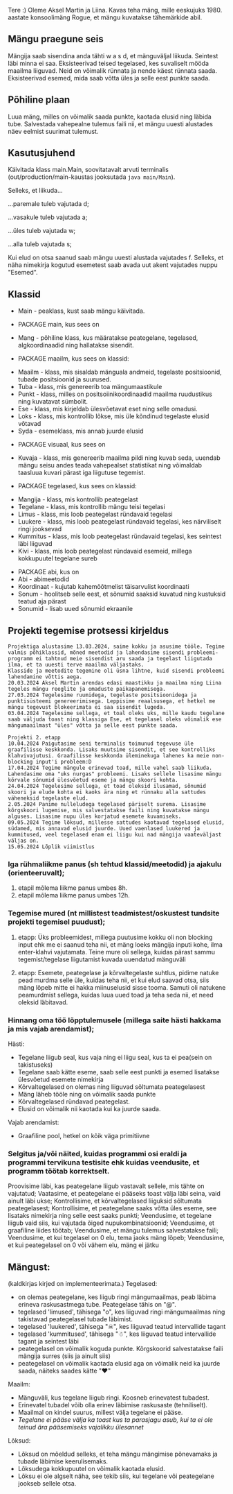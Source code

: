 Tere :)
Oleme Aksel Martin ja Liina.
Kavas teha mäng, mille eeskujuks 1980. aastate konsoolimäng Rogue, et mängu kuvatakse tähemärkide abil.

## Mängu praegune seis

Mängija saab sisendina anda tähti w a s d, et mänguväljal liikuda. Seintest läbi minna ei saa.
Eksisteerivad teised tegelased, kes suvaliselt mööda maailma liiguvad. Neid on võimalik
rünnata ja nende käest rünnata saada. Eksisteerivad esemed, mida saab võtta üles ja selle eest punkte saada.

## Põhiline plaan

Luua mäng, milles on võimalik saada punkte, kaotada elusid ning läbida tube.
Salvestada vahepealne tulemus faili nii, et mängu uuesti alustades näev eelmist suurimat tulemust.

## Kasutusjuhend

Käivitada klass main.Main, soovitatavalt arvuti terminalis (out/production/main-kaustas jooksutada `java main/Main`).

Selleks, et liikuda...

...paremale tuleb vajutada d;

...vasakule tuleb vajutada a;

...üles tuleb vajutada w;

...alla tuleb vajutada s;

Kui elud on otsa saanud saab mängu uuesti alustada vajutades f.
Selleks, et näha nimekirja kogutud esemetest saab avada uut akent vajutades nuppu "Esemed".

## Klassid

* Main - peaklass, kust saab mängu käivitada.

- PACKAGE main, kus sees on

* Mang - põhiline klass, kus määratakse peategelane, tegelased, algkoordinaadid ning hallatakse sisendit.

- PACKAGE maailm, kus sees on klassid:

* Maailm - klass, mis sisaldab mänguala andmeid, tegelaste positsioonid, tubade positsioonid ja suurused.
* Tuba - klass, mis genereerib toa mängumaastikule
* Punkt - klass, milles on positsoiinikoordinaadid maailma ruudustikus ning kuvatavat sümbolit.
* Ese - klass, mis kirjeldab ülesvõetavat eset ning selle omadusi.
* Loks - klass, mis kontrollib lõkse, mis üle kõndinud tegelaste elusid võtavad
* Syda - esemeklass, mis annab juurde elusid

- PACKAGE visuaal, kus sees on

* Kuvaja - klass, mis genereerib maailma pildi ning kuvab seda, uuendab mängu seisu andes teada vahepealset statistikat
  ning võimaldab taasluua kuvari pärast iga liigutuse tegemist.

- PACKAGE tegelased, kus sees on klassid:

* Mangija - klass, mis kontrollib peategelast
* Tegelane - klass, mis kontrollib mängu teisi tegelasi
* Limus - klass, mis loob peategelast ründavaid tegelasi
* Luukere - klass, mis loob peategelast ründavaid tegelasi, kes närviliselt ringi jooksevad
* Kummitus - klass, mis loob peategelast ründavaid tegelasi, kes seintest läbi liiguvad
* Kivi - klass, mis loob peategelast ründavaid esemeid, millega kokkupuutel tegelane sureb

- PACKAGE abi, kus on
- Abi - abimeetodid
- Koordinaat - kujutab kahemõõtmelist täisarvulist koordinaati
- Sonum - hoolitseb selle eest, et sõnumid saaksid kuvatud ning kustuksid teatud aja pärast
- Sonumid - lisab uued sõnumid ekraanile

## Projekti tegemise protsessi kirjeldus

```
Projektiga alustasime 13.03.2024, saime kokku ja asusime tööle. Tegime valmis põhiklassid, mõned meetodid ja lahendasime sisendi probleemi- programm ei tahtnud meie sisendist aru saada ja tegelast liigutada ilma, et ta uuesti terve maailma väljastaks.
Klasside ja meetodite tegemine oli üsna lihtne, kuid sisendi probleemi lahendamine võttis aega.
20.03.2024 Aksel Martin arendas edasi maastikku ja maailma ning Liina tegeles mängu reeglite ja omaduste paikapanemisega.
27.03.2024 Tegelesime ruumidega, tegelaste positsioonidega ja punktisüsteemi genereerimisega. Leppisime reaalsusega, et hetkel me mängu tegevust blokeerimata ei saa sisendit lugeda.
03.04.2024 Tegelesime sellega, et toal oleks uks, mille kaudu tegelane saab väljuda toast ning klassiga Ese, et tegelasel oleks võimalik ese mängumaailmast "üles" võtta ja selle eest punkte saada.

Projekti 2. etapp
10.04.2024 Paigutasime seni terminalis toimunud tegevuse üle graafilisse keskkonda. Lisaks muutsime sisendit, et see kontrolliks klahvivajutusi. Graafilisse keskkonda üleminekuga lahenes ka meie non-blocking input'i probleem:D
17.04.2024 Tegime mängule erinevad toad, mille vahel saab liikuda. Lahendasime oma "uks nurgas" probleemi. Lisaks sellele lisasime mängu kõrvale sõnumid ülesvõetud eseme ja mängu skoori kohta. 
24.04.2024 Tegelesime sellega, et toad oleksid ilusamad, sõnumid skoori ja elude kohta ei kaoks ära ning et rünnaku alla sattudes väheneksid tegelaste elud.
2.05.2024 Panime nulleludega tegelased päriselt surema. Lisasime kõrgskoori lugemise, mis salvestatakse faili ning kuvatakse mängu alguses. Lisasime nupu üles korjatud esemete kuvamiseks.
09.05.2024 Tegime lõksud, millesse sattudes kaotavad tegelased elusid, südamed, mis annavad elusid juurde. Uued vaenlased luukered ja kummitused, veel tegelased enam ei liigu kui nad mängija vaateväljast väljas on.
15.05.2024 Lõplik viimistlus
```

### Iga rühmaliikme panus (sh tehtud klassid/meetodid) ja ajakulu (orienteeruvalt);

1. etapil mõlema liikme panus umbes 8h.
2. etapil mõlema liikme panus umbes 12h.

### Tegemise mured (nt millistest teadmistest/oskustest tundsite projekti tegemisel puudust);

1. etapp:
   Üks probleemidest, millega puutusime kokku oli non blocking input ehk me ei saanud teha nii, et mäng loeks mängija
   inputi kohe, ilma enter-klahvi vajutamata.
   Teine mure oli sellega, kuidas pärast sammu tegemist/tegelase liigutamist kuvada uuendatud mänguväli

2. etapp:
   Esemete, peategelase ja kõrvaltegelaste suhtlus, pidime natuke pead murdma selle üle, kuidas teha nii,
   et kui elud saavad otsa, siis mäng lõpeb mitte ei hakka miinuselusid sisse tooma.
   Samuti oli natukene peamurdmist sellega, kuidas luua uued toad ja teha seda nii, et need oleksid läbitavad.

### Hinnang oma töö lõpptulemusele (millega saite hästi hakkama ja mis vajab arendamist);

Hästi:

* Tegelane liigub seal, kus vaja ning ei liigu seal, kus ta ei pea(sein on takistuseks)
* Tegelane saab kätte eseme, saab selle eest punkti ja esemed lisatakse ülesvõetud esemete nimekirja
* Kõrvaltegelased on olemas ning liiguvad sõltumata peategelasest
* Mäng läheb tööle ning on võimalik saada punkte
* Kõrvaltegelased ründavad peategelast.
* Elusid on võimalik nii kaotada kui ka juurde saada.

Vajab arendamist:

* Graafiline pool, hetkel on kõik väga primitiivne

### Selgitus ja/või näited, kuidas programmi osi eraldi ja programmi tervikuna testisite ehk kuidas veendusite, et programm töötab korrektselt.

Proovisime läbi, kas peategelane liigub vastavalt sellele, mis tähte on vajutatud;
Vaatasime, et peategelane ei pääseks toast välja läbi seina, vaid ainult läbi ukse;
Kontrollisime, et kõrvaltegelased liiguksid sõltumata peategelasest;
Kontrollisime, et peategelane saaks võtta üles eseme, see lisataks nimekirja ning selle eest saaks punkti;
Veendusime, et tegelane liigub vaid siis, kui vajutada õiged nupukombinatsioonid;
Veendusime, et graafiline liides töötab;
Veendusime, et mängu tulemus salvestatakse faili;
Veendusime, et kui tegelasel on 0 elu, tema jaoks mäng lõpeb;
Veendusime, et kui peategelasel on 0 või vähem elu, mäng ei jätku

## Mängust:

(kaldkirjas kirjed on implementeerimata.)
Tegelased:

* on olemas peategelane, kes liigub ringi mängumaailmas, peab läbima erineva raskusastmega tube. Peategelase tähis
  on "@".
* tegelased 'limused', tähisega "o", kes liiguvad ringi mängumaailmas ning takistavad peategelasel tubade läbimist.
* tegelased 'luukered', tähisega "☠", kes liiguvad teatud intervallide tagant
* tegelased 'kummitused', tähisega "☃", kes liiguvad teatud intervallide tagant ja seintest läbi
* peategelasel on võimalik koguda punkte. Kõrgskoorid salvestatakse faili mängija surres (siis ja ainult siis)
* peategelasel on võimalik kaotada elusid aga on võimalik neid ka juurde saada, näiteks saades kätte "❤"

Maailm:

* Mänguväli, kus tegelane liigub ringi. Koosneb erinevatest tubadest.
* Erinevatel tubadel võib olla erinev läbimise raskusaste (tehniliselt).
* Maailmal on kindel suurus, millest välja tegelane ei pääse.
* _Tegelane ei pääse välja ka toast kus ta parasjagu asub, kui ta ei ole teinud ära pääsemiseks vajalikku ülesannet_

Lõksud:

* Lõksud on mõeldud selleks, et teha mängu mängimise põnevamaks ja tubade läbimise keerulisemaks.
* Lõksudega kokkupuutel on võimalik kaotada elusid.
* Lõksu ei ole algselt näha, see tekib siis, kui tegelane või peategelane jookseb sellele otsa. 

